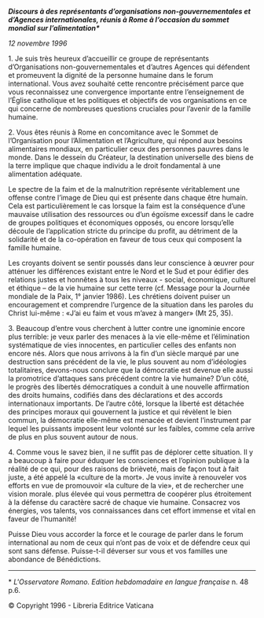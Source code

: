 ***Discours à des représentants d’organisations non-gouvernementales et d’Agences internationales, réunis à Rome à l’occasion du sommet mondial sur l’alimentation\****

*12 novembre 1996*

1\. Je suis très heureux d’accueillir ce groupe de représentants d’Organisations non-gouvernementales et d’autres Agences qui défendent et promeuvent la dignité de la personne humaine dans le forum international. Vous avez souhaité cette rencontre précisément parce que vous reconnaissez une convergence importante entre l’enseignement de l’Église catholique et les politiques et objectifs de vos organisations en ce qui concerne de nombreuses questions cruciales pour l’avenir de la famille humaine.

2\. Vous êtes réunis à Rome en concomitance avec le Sommet de l’Organisation pour l’Alimentation et l’Agriculture, qui répond aux besoins alimentaires mondiaux, en particulier ceux des personnes pauvres dans le monde. Dans le dessein du Créateur, la destination universelle des biens de la terre implique que chaque individu a le droit fondamental à une alimentation adéquate.

Le spectre de la faim et de la malnutrition représente véritablement une offense contre l’image de Dieu qui est présente dans chaque être humain. Cela est particulièrement le cas lorsque la faim est la conséquence d’une mauvaise utilisation des ressources ou d’un égoïsme excessif dans le cadre de groupes politiques et économiques opposés, ou encore lorsqu’elle découle de l’application stricte du principe du profit, au détriment de la solidarité et de la co-opération en faveur de tous ceux qui composent la famille humaine.

Les croyants doivent se sentir poussés dans leur conscience à œuvrer pour atténuer les différences existant entre le Nord et le Sud et pour édifier des relations justes et honnêtes à tous les niveaux - social, économique, culturel et éthique – de la vie humaine sur cette terre (cf. Message pour la Journée mondiale de la Paix, 1° janvier 1986). Les chrétiens doivent puiser un encouragement et comprendre l’urgence de la situation dans les paroles du Christ lui-même : «J’ai eu faim et vous m’avez à manger» (Mt 25, 35).

3\. Beaucoup d’entre vous cherchent à lutter contre une ignominie encore plus terrible: je veux parler des menaces à la vie elle-même et l’élimination systématique de vies innocentes, en particulier celles des enfants non encore nés. Alors que nous arrivons à la fin d’un siècle marqué par une destruction sans précédent de la vie, le plus souvent au nom d’idéologies totalitaires, devons-nous conclure que la démocratie est devenue elle aussi la promotrice d’attaques sans précédent contre la vie humaine? D’un côté, le progrès des libertés démocratiques a conduit à une nouvelle affirmation des droits humains, codifiés dans des déclarations et des accords internationaux importants. De l’autre côté, lorsque la liberté est détachée des principes moraux qui gouvernent la justice et qui révèlent le bien commun, la démocratie elle-même est menacée et devient l’instrument par lequel les puissants imposent leur volonté sur les faibles, comme cela arrive de plus en plus souvent autour de nous.

4\. Comme vous le savez bien, il ne suffit pas de déplorer cette situation. Il y a beaucoup à faire pour éduquer les consciences et l’opinion publique à la réalité de ce qui, pour des raisons de brièveté, mais de façon tout à fait juste, a été appelé la «culture de la mort». Je vous invite à renouveler vos efforts en vue de promouvoir «la culture de la vie», et de rechercher une vision morale. plus élevée qui vous permettra de coopérer plus étroitement à la défense du caractère sacré de chaque vie humaine. Consacrez vos énergies, vos talents, vos connaissances dans cet effort immense et vital en faveur de l’humanité!

Puisse Dieu vous accorder la force et le courage de parler dans le forum international au nom de ceux qui n’ont pas de voix et de défendre ceux qui sont sans défense. Puisse-t-il déverser sur vous et vos familles une abondance de Bénédictions.

* * *

\* *L'Osservatore Romano. Edition hebdomadaire en langue française* n. 48 p.6.

© Copyright 1996 - Libreria Editrice Vaticana